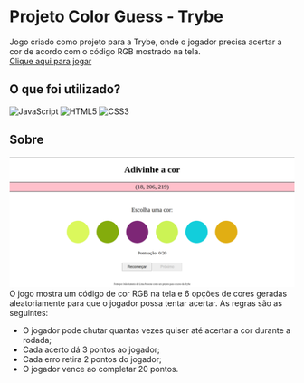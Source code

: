 # Projeto Color Guess - Trybe

Jogo criado como projeto para a Trybe, onde o jogador precisa acertar a cor de acordo com o código RGB mostrado na tela. <br />
[Clique aqui para jogar](https://joaopassone.github.io/projetos/color-guess/index.html)

## O que foi utilizado?

![JavaScript](https://img.shields.io/badge/javascript-%23323330.svg?style=for-the-badge&logo=javascript&logoColor=%23F7DF1E)
![HTML5](https://img.shields.io/badge/html5-%23E34F26.svg?style=for-the-badge&logo=html5&logoColor=white)
![CSS3](https://img.shields.io/badge/css3-%231572B6.svg?style=for-the-badge&logo=css3&logoColor=white)

## Sobre

![Screen](images/color-guess-screen.png)
O jogo mostra um código de cor RGB na tela e 6 opções de cores geradas aleatoriamente para que o jogador possa tentar acertar. As regras são as seguintes:
- O jogador pode chutar quantas vezes quiser até acertar a cor durante a rodada;
- Cada acerto dá 3 pontos ao jogador;
- Cada erro retira 2 pontos do jogador;
- O jogador vence ao completar 20 pontos.

##
